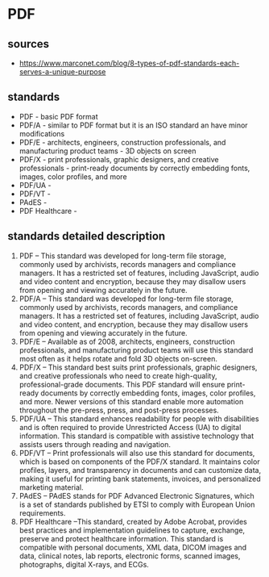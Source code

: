 # PDF
## sources
* https://www.marconet.com/blog/8-types-of-pdf-standards-each-serves-a-unique-purpose
## standards
* PDF - basic PDF format
* PDF/A - similar to PDF format but it is an ISO standard an have minor modifications
* PDF/E - architects, engineers, construction professionals, and manufacturing product teams - 3D objects on screen
* PDF/X - print professionals, graphic designers, and creative professionals - print-ready documents by correctly embedding fonts, images, color profiles, and more
* PDF/UA - 
* PDF/VT - 
* PAdES - 
* PDF Healthcare - 
## standards detailed description
1. PDF – This standard was developed for long-term file storage, commonly used by archivists, records managers and compliance managers. It has a restricted set of features, including JavaScript, audio and video content and encryption, because they may disallow users from opening and viewing accurately in the future.
2. PDF/A – This standard was developed for long-term file storage, commonly used by archivists, records managers, and compliance managers. It has a restricted set of features, including JavaScript, audio and video content, and encryption, because they may disallow users from opening and viewing accurately in the future.
3. PDF/E – Available as of 2008, architects, engineers, construction professionals, and manufacturing product teams will use this standard most often as it helps rotate and fold 3D objects on-screen.
4. PDF/X – This standard best suits print professionals, graphic designers, and creative professionals who need to create high-quality, professional-grade documents. This PDF standard will ensure print-ready documents by correctly embedding fonts, images, color profiles, and more. Newer versions of this standard enable more automation throughout the pre-press, press, and post-press processes.
5. PDF/UA – This standard enhances readability for people with disabilities and is often required to provide Unrestricted Access (UA) to digital information. This standard is compatible with assistive technology that assists users through reading and navigation.  
6. PDF/VT – Print professionals will also use this standard for documents, which is based on components of the PDF/X standard. It maintains color profiles, layers, and transparency in documents and can customize data, making it useful for printing bank statements, invoices, and personalized marketing material.
7. PAdES – PAdES stands for PDF Advanced Electronic Signatures, which is a set of standards published by ETSI to comply with European Union requirements.
8. PDF Healthcare –This standard, created by Adobe Acrobat, provides best practices and implementation guidelines to capture, exchange, preserve and protect healthcare information. This standard is compatible with personal documents, XML data, DICOM images and data, clinical notes, lab reports, electronic forms, scanned images, photographs, digital X-rays, and ECGs.
